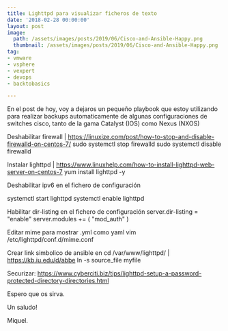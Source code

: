 ```yaml
---
title: Lighttpd para visualizar ficheros de texto
date: '2018-02-28 00:00:00'
layout: post
image: 
  path: /assets/images/posts/2019/06/Cisco-and-Ansible-Happy.png
  thumbnail: /assets/images/posts/2019/06/Cisco-and-Ansible-Happy.png
tag:
- vmware
- vsphere
- vexpert
- devops
- backtobasics

---
```


En el post de hoy, voy a dejaros un pequeño playbook que estoy utilizando para realizar backups automaticamente de algunas configuraciones de switches cisco, tanto de la gama Catalyst (IOS) como Nexus (NXOS)

Deshabilitar firewall | https://linuxize.com/post/how-to-stop-and-disable-firewalld-on-centos-7/
sudo systemctl stop firewalld
sudo systemctl disable firewalld

Instalar lighttpd | https://www.linuxhelp.com/how-to-install-lighttpd-web-server-on-centos-7
yum install lighttpd -y


Deshabilitar ipv6 en el fichero de configuración


systemctl start lighttpd
systemctl enable lighttpd

Habilitar dir-listing en el fichero de configuración
server.dir-listing = "enable"
server.modules += ( "mod_auth" )

Editar mime para mostrar .yml como yaml
vim /etc/lighttpd/conf.d/mime.conf

Crear link simbolico de ansible en cd /var/www/lighttpd/ | https://kb.iu.edu/d/abbe
ln -s source_file myfile

Securizar: https://www.cyberciti.biz/tips/lighttpd-setup-a-password-protected-directory-directories.html



Espero que os sirva.

Un saludo!

Miquel.


